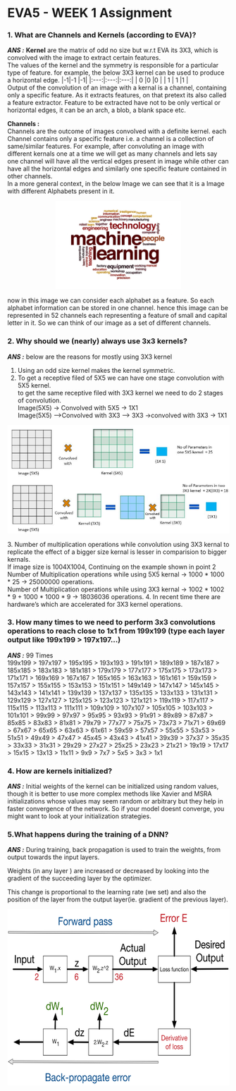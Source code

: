 # EVA5 - WEEK 1 Assignment #

### 1. What are Channels and Kernels (according to EVA)? ###
***ANS :***
**Kernel** are the matrix of odd no size but w.r.t EVA its 3X3, which is convolved with the image to extract certain features. 
<br/>The values of the kernel and the symmetry is responsible for a particular type of feature. 
for example, the below 3X3 kernel can be used to produce a horizontal edge.
|-1|-1 |-1|
|:---:|:---:|:---:|
| 0 |0 |0 |
| 1 | 1 |1 |
<br/> Output of the convolution of an image with a kernal is a channel, containing only a specific feature. As it extracts features,
on that pretext its also called a feature extractor. Feature to be extracted have not to be only vertical or horizontal edges, it can
be an arch, a blob, a  blank space etc.

__**Channels :**__
<br/> Channels are the outcome of images convolved with a definite kernel. each Channel contains only a specific feature i.e. a channel is a collection of same/similar features. For example, after convoluting an image with different kernals one at a time we will get as many channels and lets say one channel will have all the vertical 
edges present in image while other can have all the horizontal edges and similarly one specific feature contained in other channels.
<br/> In a more general context, in the below Image we can see that it is a Image with different Alphabets present in it.
<p align ="center">
  <img widht= 200, height = 200 src="Resources/Alphabet.PNG">			  
</p>

now in this image we can consider each alphabet as a feature. So each alphabet information can be stored in one channel. hence this image can be represented in 52 channels each representing a feature of small and capital letter in it. So we can think of our image as a set of different channels.

### 2. Why should we (nearly) always use 3x3 kernels? ###
***ANS :*** 
below are the reasons for mostly using 3X3 kernel
1. Using an odd size kernel makes the kernel symmetric. 
2. To get a receptive filed of 5X5 we can have one stage convolution with 5X5 kernel. 
<br/>to get the same receptive filed with 3X3 kernel we need to do 2 stages of convolution.
<br/> Image(5X5) -> Convolved with 5X5 -> 1X1
<br/> Image(5X5) -->Convolved with 3X3 --> 3X3 ->convolved with 3X3 -> 1X1
<p align ="center">
  <img  src="Resources/Kernel.png">			  
</p>
3. Number of multiplication operations while convolution using 3X3 kernal to replicate the effect of a bigger size kernal is lesser in comparision to bigger kernals.
<br/> If image size is 1004X1004, Continuing on the example shown in point 2
<br/> Number of Multiplication operations while using 5X5 kernal -> 1000 * 1000 * 25 -> 25000000 operations.
<br/> Number of Multiplication operations while using 3X3 kernal -> 1002 * 1002 * 9 + 1000 * 1000 * 9 -> 18036036 operations.
4. In recent time there are hardware’s which are accelerated for 3X3 kernel operations. 


### 3. How many times to we need to perform 3x3 convolutions operations to reach close to 1x1 from 199x199 (type each layer output like 199x199 > 197x197...) ###
***ANS :***
99 Times 
<br/>
 199x199 > 197x197 > 195x195 > 193x193 > 191x191 > 189x189 > 187x187 > 185x185 > 183x183 > 181x181 > 179x179 > 177x177 > 175x175 > 173x173 > 171x171 > 169x169 > 167x167 > 165x165 > 163x163 > 161x161 > 159x159 > 157x157 > 155x155 > 153x153 > 151x151 > 149x149 > 147x147 > 145x145 > 143x143 > 141x141 > 139x139 > 137x137 > 135x135 > 133x133 > 131x131 > 129x129 > 127x127 > 125x125 > 123x123 > 121x121 > 119x119 > 117x117 > 115x115 > 113x113 > 111x111 > 109x109 > 107x107 > 105x105 > 103x103 > 101x101 > 99x99 > 97x97 > 95x95 > 93x93 > 91x91 > 89x89 > 87x87 > 85x85 > 83x83 > 81x81 > 79x79 > 77x77 > 75x75 > 73x73 > 71x71 > 69x69 > 67x67 > 65x65 > 63x63 > 61x61 > 59x59 > 57x57 > 55x55 > 53x53 > 51x51 > 49x49 > 47x47 > 45x45 > 43x43 > 41x41 > 39x39 > 37x37 > 35x35 > 33x33 > 31x31 > 29x29 > 27x27 > 25x25 > 23x23 > 21x21 > 19x19 > 17x17 > 15x15 > 13x13 > 11x11 > 9x9 > 7x7 > 5x5 > 3x3 > 1x1

### 4. How are kernels initialized? ###
***ANS :***
Initial weights of the kernel can be initialized using random values, though it is better to use more complex methods  like Xavier and MSRA initializations whose values may seem random or arbitrary but they help in faster convergence of the network. 
So if your model doesnt converge, you might want to look at your initialization strategies.

### 5.What happens during the training of a DNN? ###
***ANS :***
During training, back propagation is used to train the weights, from output towards the input layers.

Weights (in any layer ) are increased or decreased by looking into the gradient of the succeeding layer by the optimizer. 

This change is proportional to the learning rate (we set) and also the position of the layer from the output layer(ie. gradient of the previous layer).

<p align ="center">
  <img widht= 400, height = 400 src="Resources/errorback.png">			  
</p>

